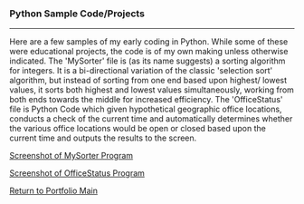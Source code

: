 ### Python Sample Code/Projects
***

Here are a few samples of my early coding in Python.
While some of these were educational projects, the code
is of my own making unless otherwise indicated.
The 'MySorter' file is (as its name suggests) a
sorting algorithm for integers.  It is a bi-directional
variation of the classic 'selection sort' algorithm,
but instead of sorting from one end based upon highest/
lowest values, it sorts both highest and lowest values
simultaneously, working from both ends towards the middle
for increased efficiency.
The 'OfficeStatus' file is Python Code which given
hypothetical geographic office locations, conducts
a check of the current time and automatically determines
whether the various office locations would be open or
closed based upon the current time and outputs the
results to the screen.


[Screenshot of MySorter Program](https://i.imgur.com/OJKV5qY.png)

[Screenshot of OfficeStatus Program](https://i.imgur.com/OcHrqY3.png)

[Return to Portfolio Main](/../../)
